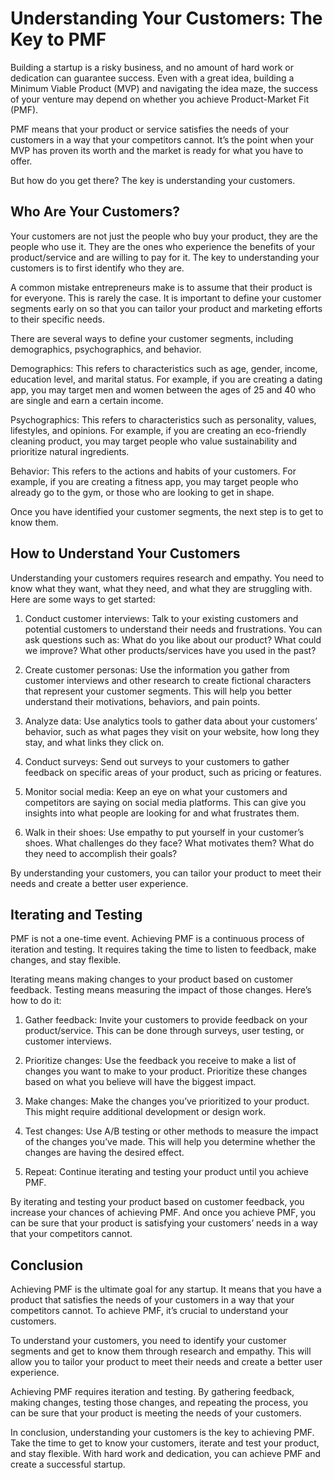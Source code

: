# Understanding Your Customers: The Key to PMF

Building a startup is a risky business, and no amount of hard work or dedication can guarantee success. Even with a great idea, building a Minimum Viable Product (MVP) and navigating the idea maze, the success of your venture may depend on whether you achieve Product-Market Fit (PMF).

PMF means that your product or service satisfies the needs of your customers in a way that your competitors cannot. It’s the point when your MVP has proven its worth and the market is ready for what you have to offer.

But how do you get there? The key is understanding your customers.

## Who Are Your Customers?

Your customers are not just the people who buy your product, they are the people who use it. They are the ones who experience the benefits of your product/service and are willing to pay for it. The key to understanding your customers is to first identify who they are.

A common mistake entrepreneurs make is to assume that their product is for everyone. This is rarely the case. It is important to define your customer segments early on so that you can tailor your product and marketing efforts to their specific needs.

There are several ways to define your customer segments, including demographics, psychographics, and behavior.

Demographics: This refers to characteristics such as age, gender, income, education level, and marital status. For example, if you are creating a dating app, you may target men and women between the ages of 25 and 40 who are single and earn a certain income.

Psychographics: This refers to characteristics such as personality, values, lifestyles, and opinions. For example, if you are creating an eco-friendly cleaning product, you may target people who value sustainability and prioritize natural ingredients.

Behavior: This refers to the actions and habits of your customers. For example, if you are creating a fitness app, you may target people who already go to the gym, or those who are looking to get in shape.

Once you have identified your customer segments, the next step is to get to know them.

## How to Understand Your Customers

Understanding your customers requires research and empathy. You need to know what they want, what they need, and what they are struggling with. Here are some ways to get started:

1. Conduct customer interviews: Talk to your existing customers and potential customers to understand their needs and frustrations. You can ask questions such as: What do you like about our product? What could we improve? What other products/services have you used in the past?

2. Create customer personas: Use the information you gather from customer interviews and other research to create fictional characters that represent your customer segments. This will help you better understand their motivations, behaviors, and pain points.

3. Analyze data: Use analytics tools to gather data about your customers’ behavior, such as what pages they visit on your website, how long they stay, and what links they click on.

4. Conduct surveys: Send out surveys to your customers to gather feedback on specific areas of your product, such as pricing or features.

5. Monitor social media: Keep an eye on what your customers and competitors are saying on social media platforms. This can give you insights into what people are looking for and what frustrates them.

6. Walk in their shoes: Use empathy to put yourself in your customer’s shoes. What challenges do they face? What motivates them? What do they need to accomplish their goals?

By understanding your customers, you can tailor your product to meet their needs and create a better user experience.

## Iterating and Testing

PMF is not a one-time event. Achieving PMF is a continuous process of iteration and testing. It requires taking the time to listen to feedback, make changes, and stay flexible.

Iterating means making changes to your product based on customer feedback. Testing means measuring the impact of those changes. Here’s how to do it:

1. Gather feedback: Invite your customers to provide feedback on your product/service. This can be done through surveys, user testing, or customer interviews.

2. Prioritize changes: Use the feedback you receive to make a list of changes you want to make to your product. Prioritize these changes based on what you believe will have the biggest impact.

3. Make changes: Make the changes you’ve prioritized to your product. This might require additional development or design work.

4. Test changes: Use A/B testing or other methods to measure the impact of the changes you’ve made. This will help you determine whether the changes are having the desired effect.

5. Repeat: Continue iterating and testing your product until you achieve PMF.

By iterating and testing your product based on customer feedback, you increase your chances of achieving PMF. And once you achieve PMF, you can be sure that your product is satisfying your customers’ needs in a way that your competitors cannot.

## Conclusion

Achieving PMF is the ultimate goal for any startup. It means that you have a product that satisfies the needs of your customers in a way that your competitors cannot. To achieve PMF, it’s crucial to understand your customers.

To understand your customers, you need to identify your customer segments and get to know them through research and empathy. This will allow you to tailor your product to meet their needs and create a better user experience.

Achieving PMF requires iteration and testing. By gathering feedback, making changes, testing those changes, and repeating the process, you can be sure that your product is meeting the needs of your customers.

In conclusion, understanding your customers is the key to achieving PMF. Take the time to get to know your customers, iterate and test your product, and stay flexible. With hard work and dedication, you can achieve PMF and create a successful startup.